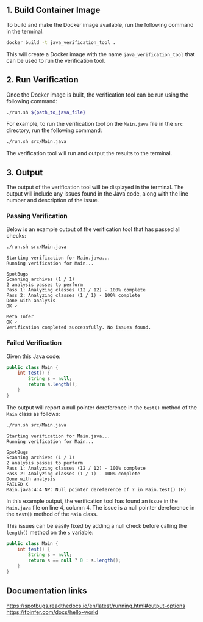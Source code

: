 
## 1. Build Container Image
To build and make the Docker image available, run the following command in the terminal:
```bash
docker build -t java_verification_tool .
```
This will create a Docker image with the name `java_verification_tool` that can be used to run the verification tool.

## 2. Run Verification
Once the Docker image is built, the verification tool can be run using the following command:
```bash
./run.sh ${path_to_java_file}
```
For example, to run the verification tool on the `Main.java` file in the `src` directory, run the following command:
```bash
./run.sh src/Main.java
```
The verification tool will run and output the results to the terminal.

## 3. Output
The output of the verification tool will be displayed in the terminal. The output will include any issues found in the 
Java code, along with the line number and description of the issue. 

### Passing Verification
Below is an example output of the verification tool that has passed all checks:
```bash
./run.sh src/Main.java 
```
```
Starting verification for Main.java...
Running verification for Main...

SpotBugs
Scanning archives (1 / 1)
2 analysis passes to perform
Pass 1: Analyzing classes (12 / 12) - 100% complete
Pass 2: Analyzing classes (1 / 1) - 100% complete
Done with analysis
OK ✓

Meta Infer
OK ✓
Verification completed successfully. No issues found.
```

### Failed Verification
Given this Java code:
```java
public class Main {
    int test() {
        String s = null;
        return s.length();
    }
}
```
The output will report a null pointer dereference in the `test()` method of the `Main` class as follows:
```bash
./run.sh src/Main.java 
```
```
Starting verification for Main.java...
Running verification for Main...

SpotBugs
Scanning archives (1 / 1)
2 analysis passes to perform
Pass 1: Analyzing classes (12 / 12) - 100% complete
Pass 2: Analyzing classes (1 / 1) - 100% complete
Done with analysis
FAILED X
Main.java:4:4 NP: Null pointer dereference of ? in Main.test() (H) 
```

In this example output, the verification tool has found an issue in the `Main.java` file on line 4, column 4. The issue is a 
null pointer dereference in the `test()` method of the `Main` class.

This issues can be easily fixed by adding a null check before calling the `length()` method on the `s` variable:
```java
public class Main {
    int test() {
        String s = null;
        return s == null ? 0 : s.length();
    }
}
```

## Documentation links
https://spotbugs.readthedocs.io/en/latest/running.html#output-options
https://fbinfer.com/docs/hello-world